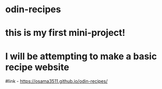# odin-recipes
# this is my first mini-project!
# I will be attempting to make a basic recipe website
#link - https://osama3511.github.io/odin-recipes/

